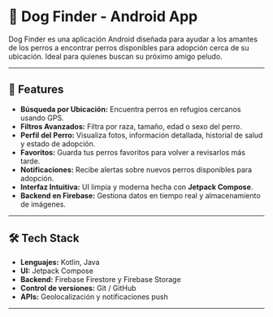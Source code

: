 # 🐶 Dog Finder - Android App

Dog Finder es una aplicación Android diseñada para ayudar a los amantes de los perros a encontrar perros disponibles para adopción cerca de su ubicación. Ideal para quienes buscan su próximo amigo peludo.  

---

## 🚀 Features

- **Búsqueda por Ubicación:** Encuentra perros en refugios cercanos usando GPS.  
- **Filtros Avanzados:** Filtra por raza, tamaño, edad o sexo del perro.  
- **Perfil del Perro:** Visualiza fotos, información detallada, historial de salud y estado de adopción.  
- **Favoritos:** Guarda tus perros favoritos para volver a revisarlos más tarde.  
- **Notificaciones:** Recibe alertas sobre nuevos perros disponibles para adopción.  
- **Interfaz Intuitiva:** UI limpia y moderna hecha con **Jetpack Compose**.  
- **Backend en Firebase:** Gestiona datos en tiempo real y almacenamiento de imágenes.  

---

## 🛠 Tech Stack

- **Lenguajes:** Kotlin, Java  
- **UI:** Jetpack Compose  
- **Backend:** Firebase Firestore y Firebase Storage  
- **Control de versiones:** Git / GitHub  
- **APIs:** Geolocalización y notificaciones push  

---
